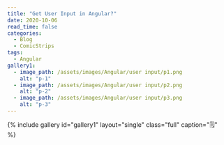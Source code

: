 ```yaml
---
title: "Get User Input in Angular?"
date: 2020-10-06
read_time: false
categories:
  - Blog
  - ComicStrips
tags:
  - Angular
gallery1:
  - image_path: /assets/images/Angular/user input/p1.png
    alt: "p-1"
  - image_path: /assets/images/Angular/user input/p2.png
    alt: "p-2"
  - image_path: /assets/images/Angular/user input/p3.png
    alt: "p-3"
---
```


{% include gallery id="gallery1" layout="single" class="full" caption="🗒" %}
